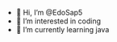 - 👋 Hi, I’m @EdoSap5
- 👀 I’m interested in coding
- 🌱 I’m currently learning java

<!---
EdoSap5/EdoSap5 is a ✨ special ✨ repository because its `README.md` (this file) appears on your GitHub profile.
You can click the Preview link to take a look at your changes.
--->
